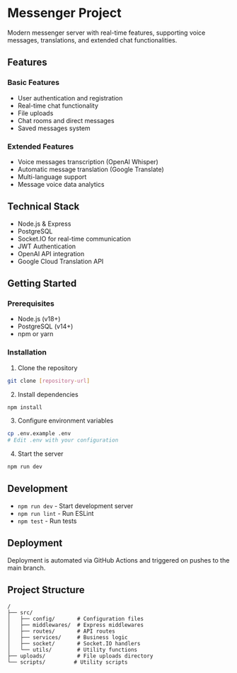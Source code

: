 # Messenger Project

Modern messenger server with real-time features, supporting voice messages, translations, and extended chat functionalities.

## Features

### Basic Features
- User authentication and registration
- Real-time chat functionality
- File uploads
- Chat rooms and direct messages
- Saved messages system

### Extended Features
- Voice messages transcription (OpenAI Whisper)
- Automatic message translation (Google Translate)
- Multi-language support
- Message voice data analytics

## Technical Stack

- Node.js & Express
- PostgreSQL
- Socket.IO for real-time communication
- JWT Authentication
- OpenAI API integration
- Google Cloud Translation API

## Getting Started

### Prerequisites
- Node.js (v18+)
- PostgreSQL (v14+)
- npm or yarn

### Installation
1. Clone the repository
```bash
git clone [repository-url]
```

2. Install dependencies
```bash
npm install
```

3. Configure environment variables
```bash
cp .env.example .env
# Edit .env with your configuration
```

4. Start the server
```bash
npm run dev
```

## Development

- `npm run dev` - Start development server
- `npm run lint` - Run ESLint
- `npm test` - Run tests

## Deployment

Deployment is automated via GitHub Actions and triggered on pushes to the main branch.

## Project Structure

```
/
├── src/
│   ├── config/       # Configuration files
│   ├── middlewares/  # Express middlewares
│   ├── routes/       # API routes
│   ├── services/     # Business logic
│   ├── socket/       # Socket.IO handlers
│   └── utils/        # Utility functions
├── uploads/          # File uploads directory
└── scripts/         # Utility scripts
```